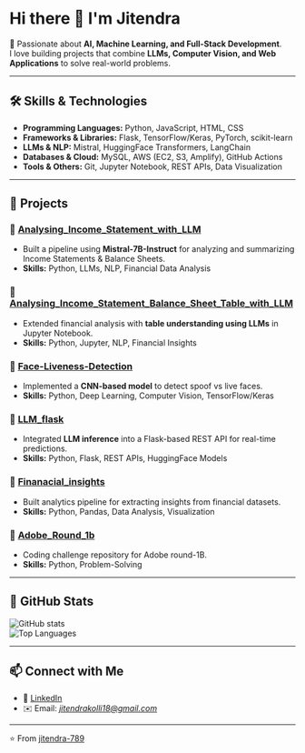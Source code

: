 # Hi there 👋 I'm Jitendra  

🚀 Passionate about **AI, Machine Learning, and Full-Stack Development**.  
I love building projects that combine **LLMs, Computer Vision, and Web Applications** to solve real-world problems.  

---

## 🛠️ Skills & Technologies
- **Programming Languages:** Python, JavaScript, HTML, CSS  
- **Frameworks & Libraries:** Flask, TensorFlow/Keras, PyTorch, scikit-learn  
- **LLMs & NLP:** Mistral, HuggingFace Transformers, LangChain  
- **Databases & Cloud:** MySQL, AWS (EC2, S3, Amplify), GitHub Actions  
- **Tools & Others:** Git, Jupyter Notebook, REST APIs, Data Visualization  

---

## 📂 Projects

### 🔹 [Analysing_Income_Statement_with_LLM](https://github.com/jitendra-789/Analysing_Income_Statement_with_LLM)
- Built a pipeline using **Mistral-7B-Instruct** for analyzing and summarizing Income Statements & Balance Sheets.  
- **Skills:** Python, LLMs, NLP, Financial Data Analysis  

### 🔹 [Analysing_Income_Statement_Balance_Sheet_Table_with_LLM](https://github.com/jitendra-789/Analysing_Income_Statement_Balance_Sheet_Table_with_LLM)
- Extended financial analysis with **table understanding using LLMs** in Jupyter Notebook.  
- **Skills:** Python, Jupyter, NLP, Financial Insights  

### 🔹 [Face-Liveness-Detection](https://github.com/jitendra-789/Face-Liveness-Detection)
- Implemented a **CNN-based model** to detect spoof vs live faces.  
- **Skills:** Python, Deep Learning, Computer Vision, TensorFlow/Keras  

### 🔹 [LLM_flask](https://github.com/jitendra-789/LLM_flask)
- Integrated **LLM inference** into a Flask-based REST API for real-time predictions.  
- **Skills:** Python, Flask, REST APIs, HuggingFace Models  

### 🔹 [Finanacial_insights](https://github.com/jitendra-789/Finanacial_insights)
- Built analytics pipeline for extracting insights from financial datasets.  
- **Skills:** Python, Pandas, Data Analysis, Visualization  

### 🔹 [Adobe_Round_1b](https://github.com/jitendra-789/Adobe_Round_1b)
- Coding challenge repository for Adobe round-1B.  
- **Skills:** Python, Problem-Solving  

---

## 🌟 GitHub Stats
![GitHub stats](https://github-readme-stats.vercel.app/api?username=jitendra-789&show_icons=true&theme=radical)  
![Top Languages](https://github-readme-stats.vercel.app/api/top-langs/?username=jitendra-789&layout=compact&theme=radical)

---

## 📫 Connect with Me
- 💼 [LinkedIn](https://www.linkedin.com/jitendrakolli/)  
- ✉️ Email: *jitendrakolli18@gmail.com*  

---
⭐️ From [jitendra-789](https://github.com/jitendra-789)
